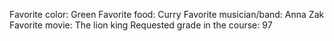 Favorite color: Green
Favorite food: Curry
Favorite musician/band: Anna Zak
Favorite movie: The lion king
Requested grade in the course: 97
